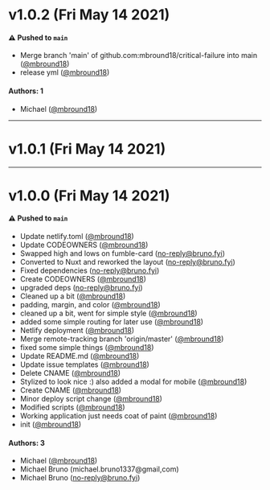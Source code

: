 # v1.0.2 (Fri May 14 2021)

#### ⚠️ Pushed to `main`

- Merge branch 'main' of github.com:mbround18/critical-failure into main ([@mbround18](https://github.com/mbround18))
- release yml ([@mbround18](https://github.com/mbround18))

#### Authors: 1

- Michael ([@mbround18](https://github.com/mbround18))

---

# v1.0.1 (Fri May 14 2021)



---

# v1.0.0 (Fri May 14 2021)

#### ⚠️ Pushed to `main`

- Update netlify.toml ([@mbround18](https://github.com/mbround18))
- Update CODEOWNERS ([@mbround18](https://github.com/mbround18))
- Swapped high and lows on fumble-card (no-reply@bruno.fyi)
- Converted to Nuxt and reworked the layout (no-reply@bruno.fyi)
- Fixed dependencies (no-reply@bruno.fyi)
- Create CODEOWNERS ([@mbround18](https://github.com/mbround18))
- upgraded deps (no-reply@bruno.fyi)
- Cleaned up a bit ([@mbround18](https://github.com/mbround18))
- padding, margin, and color ([@mbround18](https://github.com/mbround18))
- cleaned up a bit, went for simple style ([@mbround18](https://github.com/mbround18))
- added some simple routing for later use ([@mbround18](https://github.com/mbround18))
- Netlify deployment ([@mbround18](https://github.com/mbround18))
- Merge remote-tracking branch 'origin/master' ([@mbround18](https://github.com/mbround18))
- fixed some simple things ([@mbround18](https://github.com/mbround18))
- Update README.md ([@mbround18](https://github.com/mbround18))
- Update issue templates ([@mbround18](https://github.com/mbround18))
- Delete CNAME ([@mbround18](https://github.com/mbround18))
- Stylized to look nice :) also added a modal for mobile ([@mbround18](https://github.com/mbround18))
- Create CNAME ([@mbround18](https://github.com/mbround18))
- Minor deploy script change ([@mbround18](https://github.com/mbround18))
- Modified scripts ([@mbround18](https://github.com/mbround18))
- Working application just needs coat of paint ([@mbround18](https://github.com/mbround18))
- init ([@mbround18](https://github.com/mbround18))

#### Authors: 3

- Michael ([@mbround18](https://github.com/mbround18))
- Michael Bruno (michael.bruno1337@gmail,com)
- Michael Bruno (no-reply@bruno.fyi)
